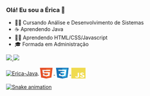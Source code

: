 ### Olá! Eu sou a Érica 👋


- 👩‍🎓 Cursando Análise e Desenvolvimento de Sistemas
- ☕ Aprendendo Java
- 👩‍💻 Aprendendo HTML/CSS/Javascript
- 🎓 Formada em Administração

 <div>
  <a href="https://github.com/ericapbs">
  <img height="180em" src="https://github-readme-stats.vercel.app/api?username=ericapbs&show_icons=true&theme=cobalt&include_all_commits=true&count_private=true"/>
  <img height="180em" src="https://github-readme-stats.vercel.app/api/top-langs/?username=ericapbs&layout=compact&langs_count=16&theme=cobalt"/>
</div>
  <div style="display: inline_block"><br>
  <img align="center" alt="Erica-Java" height="50" width="40" src="https://img.icons8.com/color/48/000000/java-coffee-cup-logo--v1.png">
  <img align="center" alt="Erica-HTML" height="30" width="40" src="https://raw.githubusercontent.com/devicons/devicon/master/icons/html5/html5-original.svg">
  <img align="center" alt="Erica-CSS" height="30" width="40" src="https://raw.githubusercontent.com/devicons/devicon/master/icons/css3/css3-original.svg">
  <img align="center" alt="Erica-Js" height="30" width="40" src="https://raw.githubusercontent.com/devicons/devicon/master/icons/javascript/javascript-plain.svg">
    
  ![Snake animation](https://github.com/ericapbs/ericapbs/blob/output/github-contribution-grid-snake.svg)
</div>
  


